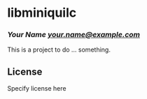 # libminiquilc
### _Your Name <your.name@example.com>_

This is a project to do ... something.

## License

Specify license here

